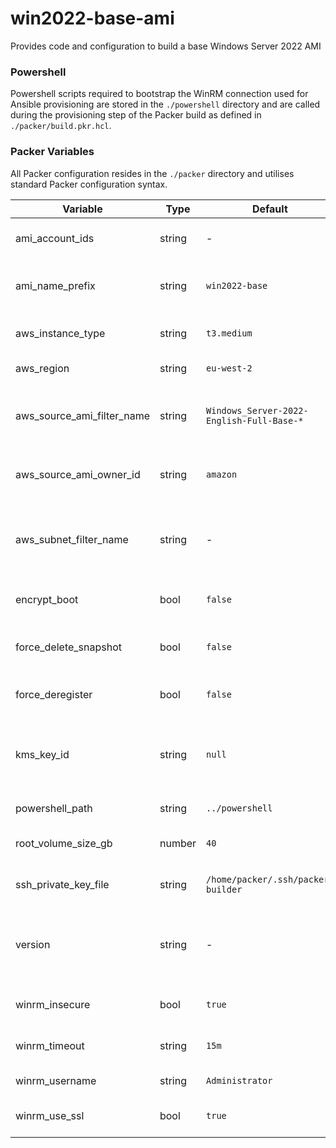 # win2022-base-ami

Provides code and configuration to build a base Windows Server 2022 AMI

### Powershell

Powershell scripts required to bootstrap the WinRM connection used for Ansible provisioning are stored in the `./powershell` directory and are called during the provisioning step of the Packer build as defined in `./packer/build.pkr.hcl`.

### Packer Variables

All Packer configuration resides in the `./packer` directory and utilises standard Packer configuration syntax.

| Variable                   | Type   | Default                                   | Description                                                                                                                                               |
| -------------------------- | ------ | ----------------------------------------- | --------------------------------------------------------------------------------------------------------------------------------------------------------- |
| ami_account_ids            | string | -                                         | A list of account IDs that have access to launch the resulting AMI(s).                                                                                    |
| ami_name_prefix            | string | `win2022-base`                            | Prefix used for the name tags of resulting AMIs. The version will be appended to this.                                                                    |
| aws_instance_type          | string | `t3.medium`                               | AWS EC2 instance type used when building the AMI.                                                                                                         |
| aws_region                 | string | `eu-west-2`                               | The region in which the AMI will be built.                                                                                                                |
| aws_source_ami_filter_name | string | `Windows_Server-2022-English-Full-Base-*` | Source AMI filter string as per the DescribeImages API documentation. If multiple match, the latest image will be used.                                   |
| aws_source_ami_owner_id    | string | `amazon`                                  | The source AMI owner ID. Used in combination with `aws_source_ami_filter_name` to match the source AMI.                                                   |
| aws_subnet_filter_name     | string | -                                         | Subnet filter string as per the DescribeSubnets API documentation. If multiple match, the subnet with the greatest number of IPv4 addresses will be used. |
| encrypt_boot               | bool   | `false`                                   | Encrypts the bootable EBS volume using the appropriate KMS key.                                                                                           |
| force_delete_snapshot      | bool   | `false`                                   | Automatically delete snapshots associated with AMIs deregistered by `force_deregister`.                                                                   |
| force_deregister           | bool   | `false`                                   | Deregister an existing AMI if one with the same name exists.                                                                                              |
| kms_key_id                 | string | `null`                                    | The Id of the KMS key to use when `encrypt_boot` is enabled. The default KMS key is used if `encrypt_boot` is enabled but a key is not provided.          |
| powershell_path            | string | `../powershell`                           | Relative path to the Powershell scripts.                                                                                                                  |
| root_volume_size_gb        | number | `40`                                      | The EC2 instance root volume size in Gibibytes (GiB).                                                                                                     |
| ssh_private_key_file       | string | `/home/packer/.ssh/packer-builder`        | The path to the common Packer builder private SSH key.                                                                                                    |
| version                    | string | -                                         | Semantic version number for the AMI. Will be automatically appended to `ami_name_prefix` to tag the resulting AMI and snapshots.                          |
| winrm_insecure             | bool   | `true`                                    | Skips validation of the server's SSL certificate for WinRM connections.                                                                                   |
| winrm_timeout              | string | `15m`                                     | Sets the connection timeout value for the WinRM connection.                                                                                               |
| winrm_username             | string | `Administrator`                           | The local username to use for WinRM authentication.                                                                                                       |
| winrm_use_ssl              | bool   | `true`                                    | Connect to WinRM over the HTTPS endpoint on TCP port 5986                                                                                                 |
